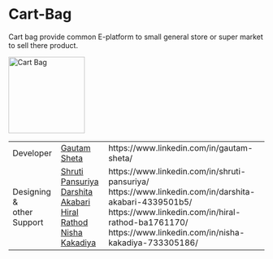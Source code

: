 
# Cart-Bag
Cart bag provide common E-platform to small general store or super market to sell there product.

<img src="https://firebasestorage.googleapis.com/v0/b/super-market-4828b.appspot.com/o/Product%20Categories%2FOthers.png?alt=media&token=249a9c1a-fa21-456e-8ac5-4de2df04a5d5" alt="Cart Bag" width="150" height="150">

<table>
            <tr>
                <td>Developer</td>
                <td><a href="https://github.com/GAUTAMSHETA">Gautam Sheta</a></td>
               <td>https://www.linkedin.com/in/gautam-sheta/</td>
            </tr>
            <tr>
                <td>Designing & <br>other Support</td>
                <td><a href="https://github.com/Shruti8196">Shruti Pansuriya</a><br>
                    <a href="https://github.com/GAUTAMSHETA">Darshita Akabari</a><br>
                    <a href="https://github.com/GAUTAMSHETA">Hiral Rathod</a><br>
                    <a href="https://github.com/GAUTAMSHETA">Nisha Kakadiya</a><br></td>
                <td>https://www.linkedin.com/in/shruti-pansuriya/<br>
                    https://www.linkedin.com/in/darshita-akabari-4339501b5/<br>
                    https://www.linkedin.com/in/hiral-rathod-ba1761170/<br>
                    https://www.linkedin.com/in/nisha-kakadiya-733305186/<br></td>
            </tr>
        </table>


        
       
